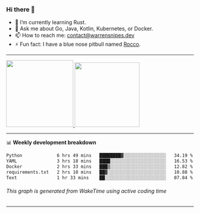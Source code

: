 ### Hi there 👋

- 🌱 I’m currently learning Rust.
- 💬 Ask me about Go, Java, Kotlin, Kubernetes, or Docker.
- 📫 How to reach me: contact@warrensnipes.dev
- ⚡ Fun fact: I have a blue nose pitbull named [Rocco](https://i.imgur.com/iLsSCKu.jpg).

-------


<a href="https://github.com/LockedThread/LockedThread">
  <img height="180em" src="https://github-readme-stats.vercel.app/api?username=LockedThread&theme=transparent&bg_color=00000000&show_icons=true&count_private=true" />
  <img height="174em" src="https://github-readme-stats.vercel.app/api/top-langs?username=LockedThread&theme=transparent&layout=compact&hide_progress=true&bg_color=00000000" />
  </a>

-------

📊 **Weekly development breakdown**
<!--START_SECTION:waka-->

```txt
Python             6 hrs 49 mins   ████████▓░░░░░░░░░░░░░░░░   34.19 %
YAML               3 hrs 18 mins   ████░░░░░░░░░░░░░░░░░░░░░   16.53 %
Docker             2 hrs 33 mins   ███▒░░░░░░░░░░░░░░░░░░░░░   12.82 %
requirements.txt   2 hrs 10 mins   ██▓░░░░░░░░░░░░░░░░░░░░░░   10.88 %
Text               1 hr 33 mins    ██░░░░░░░░░░░░░░░░░░░░░░░   07.84 %
```

<!--END_SECTION:waka-->
###### *This graph is generated from WakeTime using active coding time*
-------
